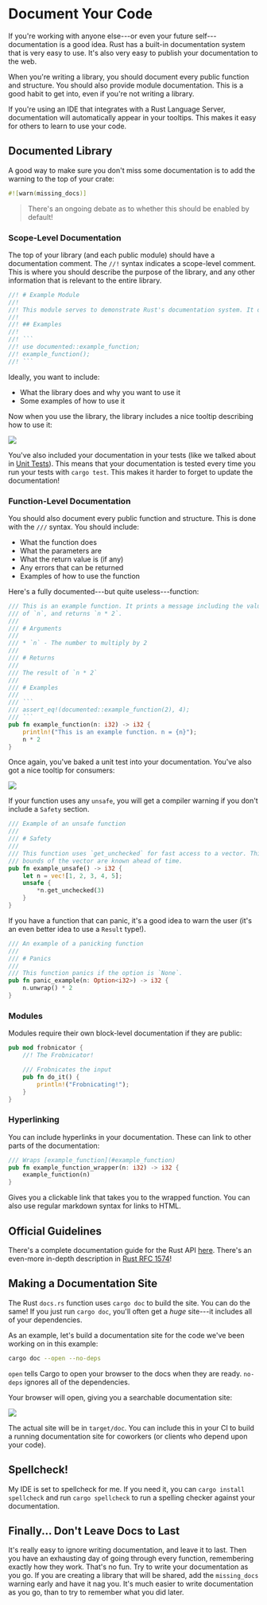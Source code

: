 # Document Your Code

If you're working with anyone else---or even your future self---documentation is a good idea. Rust has a built-in documentation system that is very easy to use. It's also very easy to publish your documentation to the web.

When you're writing a library, you should document every public function and structure. You should also provide module documentation. This is a good habit to get into, even if you're not writing a library.

If you're using an IDE that integrates with a Rust Language Server, documentation will automatically appear in your tooltips. This makes it easy for others to learn to use your code.

## Documented Library

A good way to make sure you don't miss some documentation is to add the warning to the top of your crate:

```rust
#![warn(missing_docs)]
```

> There's an ongoing debate as to whether this should be enabled by default!

### Scope-Level Documentation

The top of your library (and each public module) should have a documentation comment. The `//!` syntax indicates a scope-level comment. This is where you should describe the purpose of the library, and any other information that is relevant to the entire library.

```rust
//! # Example Module
//! 
//! This module serves to demonstrate Rust's documentation system. It doesn't do anything useful.
//!
//! ## Examples
//! 
//! ```
//! use documented::example_function;
//! example_function();
//! ```
```

Ideally, you want to include:
* What the library does and why you want to use it
* Some examples of how to use it

Now when you use the library, the library includes a nice tooltip describing how to use it:

![](../images/docs-block.png)

You've also included your documentation in your tests (like we talked about in [Unit Tests](../Day3/UnitTesting.md)). This means that your documentation is tested every time you run your tests with `cargo test`. This makes it harder to forget to update the documentation!

### Function-Level Documentation

You should also document every public function and structure. This is done with the `///` syntax. You should include:
* What the function does
* What the parameters are
* What the return value is (if any)
* Any errors that can be returned
* Examples of how to use the function

Here's a fully documented---but quite useless---function:

```rust
/// This is an example function. It prints a message including the value
/// of `n`, and returns `n * 2`.
/// 
/// # Arguments
/// 
/// * `n` - The number to multiply by 2
/// 
/// # Returns
/// 
/// The result of `n * 2`
/// 
/// # Examples
/// 
/// ```
/// assert_eq!(documented::example_function(2), 4);
/// ```
pub fn example_function(n: i32) -> i32 {
    println!("This is an example function. n = {n}");
    n * 2
}
```

Once again, you've baked a unit test into your documentation. You've also got a nice tooltip for consumers:

![](../images/docs-fn.png)

If your function uses any `unsafe`, you will get a compiler warning if you don't include a `Safety` section.

```rust
/// Example of an unsafe function
/// 
/// # Safety
/// 
/// This function uses `get_unchecked` for fast access to a vector. This is ok, because the 
/// bounds of the vector are known ahead of time.
pub fn example_unsafe() -> i32 {
    let n = vec![1, 2, 3, 4, 5];
    unsafe {
        *n.get_unchecked(3)
    }
}
```

If you have a function that can panic, it's a good idea to warn the user (it's an even better idea to use a `Result` type!).

```rust
/// An example of a panicking function
/// 
/// # Panics
/// 
/// This function panics if the option is `None`.
pub fn panic_example(n: Option<i32>) -> i32 {
    n.unwrap() * 2
}
```

### Modules

Modules require their own block-level documentation if they are public:

```rust
pub mod frobnicator {
    //! The Frobnicator!

    /// Frobnicates the input
    pub fn do_it() {
        println!("Frobnicating!");
    }
}
```


### Hyperlinking

You can include hyperlinks in your documentation. These can link to other parts of the documentation:

```rust
/// Wraps [example_function](#example_function)
pub fn example_function_wrapper(n: i32) -> i32 {
    example_function(n)
}
```

Gives you a clickable link that takes you to the wrapped function. You can also use regular markdown syntax for links to HTML.

## Official Guidelines

There's a complete documentation guide for the Rust API [here](https://rust-lang.github.io/api-guidelines/documentation.html). There's an even-more in-depth description in [Rust RFC 1574](https://github.com/rust-lang/rfcs/blob/master/text/1574-more-api-documentation-conventions.md)!

## Making a Documentation Site

The Rust `docs.rs` function uses `cargo doc` to build the site. You can do the same! If you just run `cargo doc`, you'll often get a *huge* site---it includes all of your dependencies.

As an example, let's build a documentation site for the code we've been working on in this example:

```bash
cargo doc --open --no-deps
```

`open` tells Cargo to open your browser to the docs when they are ready. `no-deps` ignores all of the dependencies.

Your browser will open, giving you a searchable documentation site:

![](../images/cargo-doc.png)

The actual site will be in `target/doc`. You can include this in your CI to build a running documentation site for coworkers (or clients who depend upon your code).

## Spellcheck!

My IDE is set to spellcheck for me. If you need it, you can `cargo install spellcheck` and run `cargo spellcheck` to run a spelling checker against your documentation.

## Finally... Don't Leave Docs to Last

It's really easy to ignore writing documentation, and leave it to last. Then you have an exhausting day of going through every function, remembering exactly how they work. That's no fun. Try to write your documentation as you go. If you are creating a library that will be shared, add the `missing_docs` warning early and have it nag you. It's much easier to write documentation as you go, than to try to remember what you did later.
